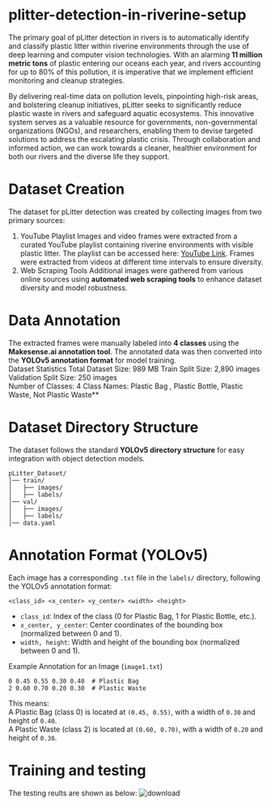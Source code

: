 # plitter-detection-in-riverine-setup
The primary goal of pLitter detection in rivers is to automatically identify and classify plastic litter within riverine environments through the use of deep learning and computer vision technologies. With an alarming **11 million metric tons** of plastic entering our oceans each year, and rivers accounting for up to 80% of this pollution, it is imperative that we implement efficient monitoring and cleanup strategies.

By delivering real-time data on pollution levels, pinpointing high-risk areas, and bolstering cleanup initiatives, pLitter seeks to significantly reduce plastic waste in rivers and safeguard aquatic ecosystems. This innovative system serves as a valuable resource for governments, non-governmental organizations (NGOs), and researchers, enabling them to devise targeted solutions to address the escalating plastic crisis. Through collaboration and informed action, we can work towards a cleaner, healthier environment for both our rivers and the diverse life they support.

# Dataset Creation 
The dataset for pLitter detection was created by collecting images from two primary sources:  
1. YouTube Playlist 
Images and video frames were extracted from a curated YouTube playlist containing riverine environments with visible plastic litter. The playlist can be accessed here: [YouTube Link](https://youtube.com/playlist?list=PLKdGIbtBVuW2Wao2kko7wqdhbGdN7mzEK&feature=shared). Frames were extracted from videos at different time intervals to ensure diversity.  
2. Web Scraping Tools
Additional images were gathered from various online sources using **automated web scraping tools** to enhance dataset diversity and model robustness.  

# Data Annotation  
The extracted frames were manually labeled into **4 classes** using the **Makesense.ai annotation tool**. The annotated data was then converted into the **YOLOv5 annotation format** for model training.  
Dataset Statistics 
Total Dataset Size: 989 MB
Train Split Size: 2,890 images  
Validation Split Size: 250 images  
Number of Classes: 4 
Class Names: Plastic Bag , Plastic Bottle, Plastic Waste, Not Plastic Waste**  

# Dataset Directory Structure 
The dataset follows the standard **YOLOv5 directory structure** for easy integration with object detection models.  

```
pLitter_Dataset/
│── train/
│   ├── images/            
│   ├── labels/              
│── val/
│   ├── images/            
│   ├── labels/              
│── data.yaml             
```

# Annotation Format (YOLOv5)
Each image has a corresponding `.txt` file in the `labels/` directory, following the YOLOv5 annotation format:  
```
<class_id> <x_center> <y_center> <width> <height>
```
- `class_id`: Index of the class (0 for Plastic Bag, 1 for Plastic Bottle, etc.).  
- `x_center, y_center`: Center coordinates of the bounding box (normalized between 0 and 1).  
- `width, height`: Width and height of the bounding box (normalized between 0 and 1).  

Example Annotation for an Image (`image1.txt`)  
```
0 0.45 0.55 0.30 0.40  # Plastic Bag
2 0.60 0.70 0.20 0.30  # Plastic Waste
```
This means:  
A Plastic Bag (class 0) is located at `(0.45, 0.55)`, with a width of `0.30` and height of `0.40`.  
A Plastic Waste (class 2) is located at `(0.60, 0.70)`, with a width of `0.20` and height of `0.30`.  

# Training and testing
The testing reults are shown as below:
![download](https://github.com/user-attachments/assets/6f30c35f-8716-4277-88ad-a8d704baa339)

